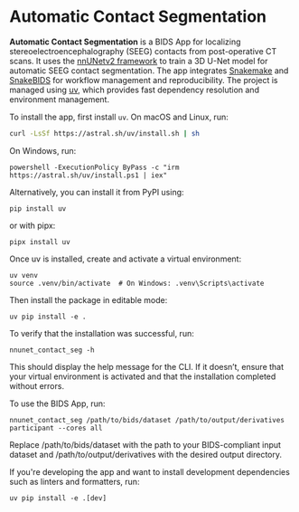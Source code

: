 # Automatic Contact Segmentation

**Automatic Contact Segmentation** is a BIDS App for localizing stereoelectroencephalography (SEEG) contacts from post-operative CT scans. It uses the [nnUNetv2 framework](https://github.com/MIC-DKFZ/nnUNet) to train a 3D U-Net model for automatic SEEG contact segmentation. The app integrates [Snakemake](https://snakemake.readthedocs.io/) and [SnakeBIDS](https://github.com/akhanf/snakebids) for workflow management and reproducibility. The project is managed using [uv](https://github.com/astral-sh/uv), which provides fast dependency resolution and environment management.

To install the app, first install `uv`. On macOS and Linux, run:

```bash
curl -LsSf https://astral.sh/uv/install.sh | sh
```

On Windows, run:
```
powershell -ExecutionPolicy ByPass -c "irm https://astral.sh/uv/install.ps1 | iex"
```

Alternatively, you can install it from PyPI using:

```
pip install uv
```

or with pipx:

```
pipx install uv
```

Once uv is installed, create and activate a virtual environment:

```
uv venv
source .venv/bin/activate  # On Windows: .venv\Scripts\activate
```

Then install the package in editable mode:

```
uv pip install -e .
```

To verify that the installation was successful, run:

```
nnunet_contact_seg -h
```

This should display the help message for the CLI. If it doesn’t, ensure that your virtual environment is activated and that the installation completed without errors.

To use the BIDS App, run:

```
nnunet_contact_seg /path/to/bids/dataset /path/to/output/derivatives participant --cores all
```

Replace /path/to/bids/dataset with the path to your BIDS-compliant input dataset and /path/to/output/derivatives with the desired output directory.

If you're developing the app and want to install development dependencies such as linters and formatters, run:

```
uv pip install -e .[dev]
```
